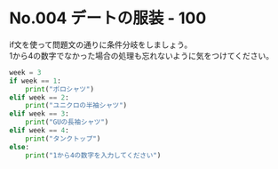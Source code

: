 <script type="text/javascript" async src="https://cdnjs.cloudflare.com/ajax/libs/mathjax/2.7.7/MathJax.js?config=TeX-MML-AM_CHTML"></script>
<script type="text/x-mathjax-config">
    MathJax.Hub.Config({
        tex2jax: {
            inlineMath: [['$', '$'] ],
            displayMath: [ ['$$','$$'], ["\\[","\\]"] ]
        }
    });
</script>
# No.004 デートの服装 - 100

if文を使って問題文の通りに条件分岐をしましょう。<br>
1から4の数字でなかった場合の処理も忘れないように気をつけてください。
```py
week = 3
if week == 1:
    print("ポロシャツ")
elif week == 2:
    print("ユニクロの半袖シャツ")
elif week == 3:
    print("GUの長袖シャツ")
elif week == 4:
    print("タンクトップ")
else:
    print("1から4の数字を入力してください")
```
